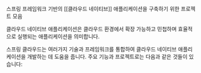 스프링 프레임워크 기반의 [[클라우드 네이티브]] 애플리케이션을 구축하기 위한 프로젝트 모음

클라우드 네이티브 애플리케이션은 클라우드 환경에서 확장 가능하고 민첩하며 효율적으로 실행되는 애플리케이션을 의미합니다.

스프링 클라우드는 여러가지 기술과 프레임워크를 통합하여 클라우드 네이티브 애플리케이션을 개발하는 데 도움을 줍니다. 주요 기능과 프로젝트로는 다음과 같은 것들이 있습니다: